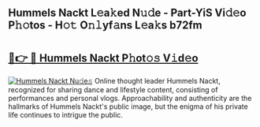 ## Hummels Nackt L𝚎a𝚔ed N𝚞𝚍e - Part-YiS Vi𝚍𝚎o P𝚑𝚘tos - H𝚘𝚝 O𝚗𝚕yf𝚊ns L𝚎a𝚔s b72fm

# <h2><a href="http://kfdi7p.oniu.top/?m=Hummels+Nackt">🔗👉 🔴 Hummels Nackt P𝚑ot𝚘𝚜 V𝚒d𝚎o</a></h2>

[![Hummels Nackt Nu𝚍e𝚜](https://i.imgur.com/0qMVB7G.gif)](http://kfdi7p.oniu.top/?m=Hummels+Nackt)
Online thought leader Hummels Nackt, recognized for sharing dance and lifestyle content, consisting of performances and personal vlogs. Approachability and authenticity are the hallmarks of Hummels Nackt's public image, but the enigma of his private life continues to intrigue the public.  
